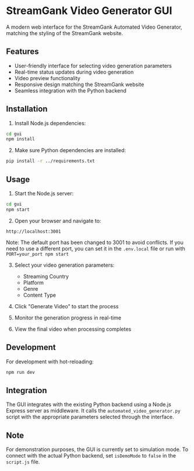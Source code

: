 # StreamGank Video Generator GUI

A modern web interface for the StreamGank Automated Video Generator, matching the styling of the StreamGank website.

## Features

- User-friendly interface for selecting video generation parameters
- Real-time status updates during video generation
- Video preview functionality
- Responsive design matching the StreamGank website
- Seamless integration with the Python backend

## Installation

1. Install Node.js dependencies:

```bash
cd gui
npm install
```

2. Make sure Python dependencies are installed:

```bash
pip install -r ../requirements.txt
```

## Usage

1. Start the Node.js server:

```bash
cd gui
npm start
```

2. Open your browser and navigate to:

```
http://localhost:3001
```

   Note: The default port has been changed to 3001 to avoid conflicts. If you need to use a different port, you can set it in the `.env.local` file or run with `PORT=your_port npm start`

3. Select your video generation parameters:
   - Streaming Country
   - Platform
   - Genre
   - Content Type

4. Click "Generate Video" to start the process

5. Monitor the generation progress in real-time

6. View the final video when processing completes

## Development

For development with hot-reloading:

```bash
npm run dev
```

## Integration

The GUI integrates with the existing Python backend using a Node.js Express server as middleware. It calls the `automated_video_generator.py` script with the appropriate parameters selected through the interface.

## Note

For demonstration purposes, the GUI is currently set to simulation mode. To connect with the actual Python backend, set `isDemoMode` to `false` in the `script.js` file.
